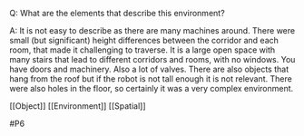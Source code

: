 Q: What are the elements that describe this environment?

A: It is not easy to describe as there are many machines around. There were small (but significant) height differences between the corridor and each room, that made it challenging to traverse. It is a large open space with many stairs that lead to different corridors and rooms, with no windows. You have doors and machinery. Also a lot of valves. There are also objects that hang from the roof but if the robot is not tall enough it is not relevant. There were also holes in the floor, so certainly it was a very complex environment.

[[Object]]
[[Environment]]
[[Spatial]]

#P6 